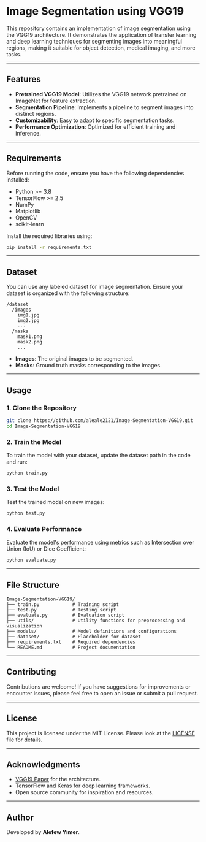# Image Segmentation using VGG19

This repository contains an implementation of image segmentation using the VGG19 architecture. It demonstrates the application of transfer learning and deep learning techniques for segmenting images into meaningful regions, making it suitable for object detection, medical imaging, and more tasks.

---

## Features

- **Pretrained VGG19 Model**: Utilizes the VGG19 network pretrained on ImageNet for feature extraction.
- **Segmentation Pipeline**: Implements a pipeline to segment images into distinct regions.
- **Customizability**: Easy to adapt to specific segmentation tasks.
- **Performance Optimization**: Optimized for efficient training and inference.

---

## Requirements

Before running the code, ensure you have the following dependencies installed:

- Python >= 3.8
- TensorFlow >= 2.5
- NumPy
- Matplotlib
- OpenCV
- scikit-learn

Install the required libraries using:

```bash
pip install -r requirements.txt
```

---

## Dataset

You can use any labeled dataset for image segmentation. Ensure your dataset is organized with the following structure:

```
/dataset
  /images
    img1.jpg
    img2.jpg
    ...
  /masks
    mask1.png
    mask2.png
    ...
```

- **Images**: The original images to be segmented.
- **Masks**: Ground truth masks corresponding to the images.

---

## Usage

### 1. Clone the Repository

```bash
git clone https://github.com/aleale2121/Image-Segmentation-VGG19.git
cd Image-Segmentation-VGG19
```

### 2. Train the Model

To train the model with your dataset, update the dataset path in the code and run:

```bash
python train.py
```

### 3. Test the Model

Test the trained model on new images:

```bash
python test.py
```

### 4. Evaluate Performance

Evaluate the model's performance using metrics such as Intersection over Union (IoU) or Dice Coefficient:

```bash
python evaluate.py
```

---

## File Structure

```
Image-Segmentation-VGG19/
├── train.py            # Training script
├── test.py             # Testing script
├── evaluate.py         # Evaluation script
├── utils/              # Utility functions for preprocessing and visualization
├── models/             # Model definitions and configurations
├── dataset/            # Placeholder for dataset
├── requirements.txt    # Required dependencies
└── README.md           # Project documentation
```

---

## Contributing

Contributions are welcome! If you have suggestions for improvements or encounter issues, please feel free to open an issue or submit a pull request.

---

## License

This project is licensed under the MIT License. Please look at the [LICENSE](LICENSE) file for details.

---

## Acknowledgments

- [VGG19 Paper](https://arxiv.org/abs/1409.1556) for the architecture.
- TensorFlow and Keras for deep learning frameworks.
- Open source community for inspiration and resources.

---

## Author

Developed by **Alefew Yimer**. 

